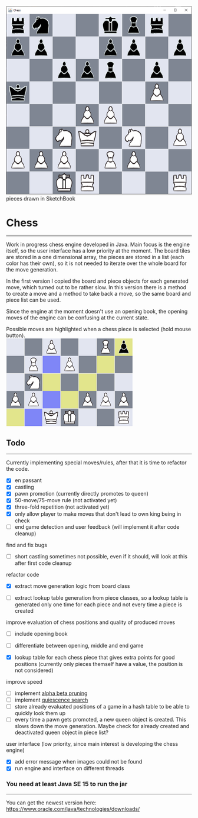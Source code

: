 <img src="readme/board.png" alt="chess board"> pieces drawn in SketchBook

# Chess

------------------

Work in progress chess engine developed in Java. Main focus is the engine itself, so the user interface has a low priority at the moment. The board tiles are stored in a one dimensional array, the pieces are stored in a list (each color has their own), so it is not needed to iterate over the whole board for the move generation.

In the first version I copied the board and piece objects for each generated move, which turned out to be rather slow. In this version there is a method to create a move and a method to take back a move, so the same board and piece list can be used.

Since the engine at the moment doesn't use an opening book, the opening moves of the engine can be confusing at the current state.

Possible moves are highlighted when a chess piece is selected (hold mouse button).<br>
<img src="readme/highlighting.png" alt="chess board">


## Todo

------------------

Currently implementing special moves/rules, after that it is time to refactor the code.
- [x] en passant
- [x] castling
- [x] pawn promotion (currently directly promotes to queen)
- [x] 50-move/75-move rule (not activated yet)
- [x] three-fold repetition (not activated yet)
- [x] only allow player to make moves that don't lead to own king being in check
- [ ] end game detection and user feedback (will implement it after code cleanup)

find and fix bugs<br>
- [ ] short castling sometimes not possible, even if it should, will look at this after first code cleanup

refactor code<br>
- [x] extract move generation logic from board class
- [ ] extract lookup table generation from piece classes, so a lookup table is generated only one time for each piece and not every time a piece is created


improve evaluation of chess positions and quality of produced moves
- [ ] include opening book
- [ ] differentiate between opening, middle and end game
- [x] lookup table for each chess piece that gives extra points for good positions (currently only pieces themself have a value, the position is not considered)


improve speed<br>
- [ ] implement <a href="https://en.wikipedia.org/wiki/Alpha%E2%80%93beta_pruning">alpha beta pruning</a>
- [ ] implement <a href="https://www.chessprogramming.org/Quiescence_Search">quiescence search</a>
- [ ] store already evaluated positions of a game in a hash table to be able to quickly look them up
- [ ] every time a pawn gets promoted, a new queen object is created. This slows down the move generation. Maybe check for already created and deactivated queen object in piece list?

user interface (low priority, since main interest is developing the chess engine)<br>
- [x] add error message when images could not be found
- [x] run engine and interface on different threads

### You need at least Java SE 15 to run the jar

------------------

You can get the newest version here: https://www.oracle.com/java/technologies/downloads/